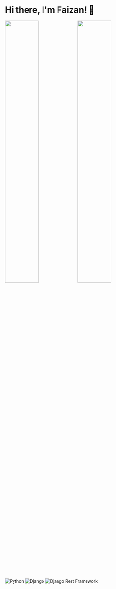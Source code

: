 # Hi there, I'm Faizan! :wave:

<img align="left" width="47%" src="https://github-readme-stats.vercel.app/api?username=FR1998&show_icons=true&theme=radical"/>

<img align="left" width="47%" src="https://github-readme-stats.vercel.app/api/top-langs/?username=FR1998&layout=compact"/>

![Python](https://img.shields.io/badge/python-%233776AB.svg?style=for-the-badge&logo=python&logoColor=white)
![Django](https://img.shields.io/badge/django-%23092E20.svg?style=for-the-badge&logo=django&logoColor=white)
![Django Rest Framework](https://img.shields.io/badge/django_rest_framework-%2300F.svg?style=for-the-badge&logo=django&logoColor=white)
